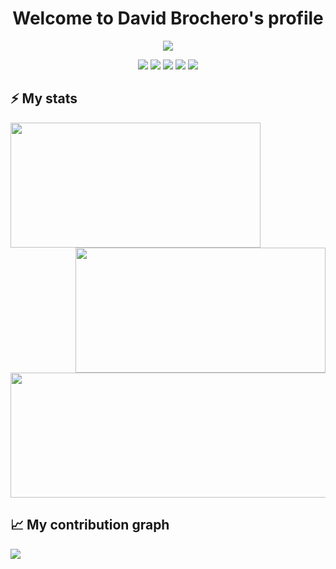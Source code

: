 <!-- Heading -->
<h1 align="center">
  Welcome to David Brochero's profile
</h1>

<!-- Typing SVG -->
<p align="center">
  <a href="https://git.io/typing-svg"><img src="https://readme-typing-svg.herokuapp.com?font=Fira+Code&color=99C794&size=22&center=true&vCenter=true&width=500&height=45&lines=Also+known+as+D+Brox;2+years+old+engineering+student;Linux+%26+FOSS+enthusiast;Nice+to+meet+you!"></a>
</p>

<p align="center">
  <img src="https://img.shields.io/badge/OS-Pop!__OS-informational?&style=for-the-badge&color=46b3c1"/>
  <img src="https://img.shields.io/badge/DE-COSMIC-%23e42f00?style=for-the-badge"/>
  <img src="https://img.shields.io/badge/BROWSER-FIREFOX-%2300acff?style=for-the-badge"/>
  <img src="https://img.shields.io/badge/EDITOR-CODIUM-%2359933d?style=for-the-badge"/>
  <img src="https://img.shields.io/badge/SHELL-FISH-%234a9bc8?style=for-the-badge"/>
</p>

## ⚡ My stats
<p align="center">
  <img align="left" width="400rem" height="200rem" src="https://github-readme-stats.vercel.app/api?username=D-Brox&hide_border=true&theme=solarized-dark"/>
  <img align="right" width="400rem" height="200rem" src="https://github-readme-streak-stats.herokuapp.com/?user=D-Brox&&hide_border=true&theme=solarized-dark"/>
  <img align="center" width="600rem" height="200rem" src="https://github-readme-stats.vercel.app/api/top-langs/?username=D-Brox&&layout=compact&card_width=600rem&hide_border=true&theme=solarized-dark"/>
</p>

## 📈 My contribution graph
<img src="https://github-readme-activity-graph.vercel.app/graph?username=D-Brox&hide_border=true&bg_color=002b36&title_color=268bd2&point=b58900&line=859900&color=268bd2&days=45"/>

